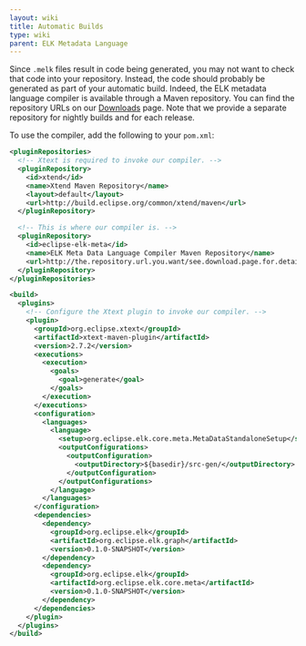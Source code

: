 ```yaml
---
layout: wiki
title: Automatic Builds
type: wiki
parent: ELK Metadata Language
---
```

Since `.melk` files result in code being generated, you may not want to check that code into your repository. Instead, the code should probably be generated as part of your automatic build. Indeed, the ELK metadata language compiler is available through a Maven repository. You can find the repository URLs on our [Downloads](https://www.eclipse.org/elk/downloads.php) page. Note that we provide a separate repository for nightly builds and for each release.

To use the compiler, add the following to your `pom.xml`:

```xml
<pluginRepositories>
  <!-- Xtext is required to invoke our compiler. -->
  <pluginRepository>
    <id>xtend</id>
    <name>Xtend Maven Repository</name>
    <layout>default</layout>
    <url>http://build.eclipse.org/common/xtend/maven</url>
  </pluginRepository>

  <!-- This is where our compiler is. -->
  <pluginRepository>
    <id>eclipse-elk-meta</id>
    <name>ELK Meta Data Language Compiler Maven Repository</name>
    <url>http://the.repository.url.you.want/see.download.page.for.details</url>
  </pluginRepository>
</pluginRepositories>

<build>
  <plugins>
    <!-- Configure the Xtext plugin to invoke our compiler. -->
    <plugin>
      <groupId>org.eclipse.xtext</groupId>
      <artifactId>xtext-maven-plugin</artifactId>
      <version>2.7.2</version>
      <executions>
        <execution>
          <goals>
            <goal>generate</goal>
          </goals>
        </execution>
      </executions>
      <configuration>
        <languages>
          <language>
            <setup>org.eclipse.elk.core.meta.MetaDataStandaloneSetup</setup>
            <outputConfigurations>
              <outputConfiguration>
                <outputDirectory>${basedir}/src-gen/</outputDirectory>
              </outputConfiguration>
            </outputConfigurations>
          </language>
        </languages>
      </configuration>
      <dependencies>
        <dependency>
          <groupId>org.eclipse.elk</groupId>
          <artifactId>org.eclipse.elk.graph</artifactId>
          <version>0.1.0-SNAPSHOT</version>
        </dependency>
        <dependency>
          <groupId>org.eclipse.elk</groupId>
          <artifactId>org.eclipse.elk.core.meta</artifactId>
          <version>0.1.0-SNAPSHOT</version>
        </dependency>
      </dependencies>
    </plugin>
  </plugins>
</build>
```
